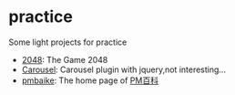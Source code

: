 # practice
Some light projects for practice
- [2048](http://project.sumu.xyz/2048/): The Game 2048
- [Carousel](http://project.sumu.xyz/carousel/): Carousel plugin with jquery,not interesting...
- [pmbaike](http://project.sumu.xyz/pmbaike/): The home page of [PM百科](www.pmbaike.com)
